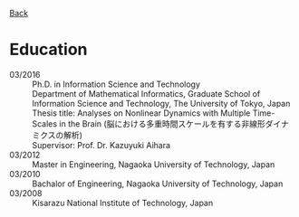 [Back](index.md) 

# Education

<dl>
<dt>03/2016</dt>
<dd>Ph.D. in Information Science and Technology</br>
    Department of Mathematical Informatics, Graduate School of Information Science and Technology, The University of Tokyo, Japan</br>
    Thesis title: Analyses on Nonlinear Dynamics with Multiple Time-Scales in the Brain (脳における多重時間スケールを有する非線形ダイナミクスの解析)</br>
    Supervisor: Prof. Dr. Kazuyuki Aihara</dd>
<dt>03/2012</dt>
<dd>Master in Engineering, Nagaoka University of Technology, Japan</dd>
<dt>03/2010</dt>
<dd>Bachalor of Engineering, Nagaoka University of Technology, Japan</dd>
<dt>03/2008</dt>
<dd>Kisarazu National Institute of Technology, Japan</dd>
</dl>
